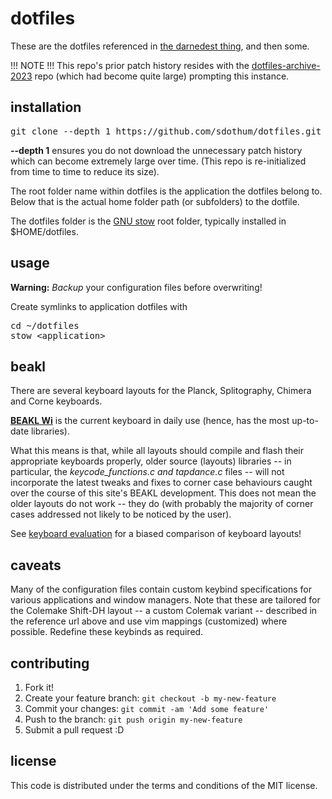 # dotfiles

These are the dotfiles referenced in
[the darnedest thing](http://thedarnedestthing.com/colophon), and then
some.

!!! NOTE !!!
This repo's prior patch history resides with the
[dotfiles-archive-2023](https://github.com/sdothum/dotfiles-archive-2023)
repo (which had become quite large) prompting this instance.

## installation

<pre>git clone --depth 1 https://github.com/sdothum/dotfiles.git</pre>

**--depth 1** ensures you do not download the unnecessary patch history
which can become extremely large over time. (This repo is re-initialized
from time to time to reduce its size).

The root folder name within dotfiles is the application the dotfiles
belong to. Below that is the actual home folder path (or subfolders) to the dotfile.

The dotfiles folder is the [GNU
stow](https://www.gnu.org/software/stow/) root folder, typically
installed in $HOME/dotfiles.

## usage

**Warning:** _Backup_ your configuration files before overwriting!

Create symlinks to application dotfiles with

<pre>cd ~/dotfiles
stow &lt;application&gt;</pre>

## beakl

There are several keyboard layouts for the Planck, Splitography, Chimera and
Corne keyboards. 

**[BEAKL Wi](http://thedarnedestthing.com/beakl%20wi)** is the current keyboard in daily use (hence, has the most
up-to-date libraries).

What this means is that,
while all layouts should compile and flash their appropriate
keyboards properly, older source (layouts) libraries -- in
particular, the *keycode_functions.c and tapdance.c* files -- will not incorporate
the latest tweaks and fixes to corner case behaviours caught over the
course of this site's BEAKL development. This does not mean
the older layouts do not work -- they do (with probably the majority of corner cases addressed
not likely to be noticed by the user).

See [keyboard
evaluation](http://thedarnedestthing.com/keyboard%20layout%20evaluation#beakl-weighting)
for a biased comparison of keyboard layouts!

## caveats

Many of the configuration files contain custom keybind specifications for various
applications and window managers. Note that these are tailored for the
Colemake Shift-DH layout -- a custom Colemak variant -- described in the
reference url above and use vim mappings (customized) where possible. Redefine these keybinds as required.

## contributing

1. Fork it!
2. Create your feature branch: `git checkout -b my-new-feature`
3. Commit your changes: `git commit -am 'Add some feature'`
4. Push to the branch: `git push origin my-new-feature`
5. Submit a pull request :D

## license

This code is distributed under the terms and conditions of the MIT
license.
